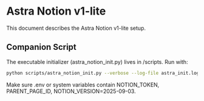 # Astra Notion v1-lite

This document describes the Astra Notion v1-lite setup.

## Companion Script

The executable initializer (astra_notion_init.py) lives in /scripts. Run with:

```bash
python scripts/astra_notion_init.py --verbose --log-file astra_init.log
```

Make sure .env or system variables contain NOTION_TOKEN, PARENT_PAGE_ID, NOTION_VERSION=2025-09-03.
